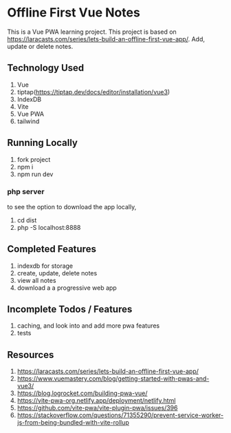 # Offline First Vue Notes
This is a Vue PWA learning project. This project is based on https://laracasts.com/series/lets-build-an-offline-first-vue-app/. Add, update or delete notes.

## Technology Used

1. Vue
2. tiptap(https://tiptap.dev/docs/editor/installation/vue3)
3. IndexDB
4. Vite
5. Vue PWA
6. tailwind

## Running Locally

1. fork project
2. npm i
3. npm run dev

### php server
to see the option to download the app locally, 
1. cd dist
2. php -S localhost:8888


## Completed Features

1. indexdb for storage
2. create, update, delete notes
3. view all notes
4. download a a progressive web app

## Incomplete Todos / Features

1. caching, and look into and add more pwa features
2. tests

## Resources

1. https://laracasts.com/series/lets-build-an-offline-first-vue-app/
2. https://www.vuemastery.com/blog/getting-started-with-pwas-and-vue3/
3. https://blog.logrocket.com/building-pwa-vue/
4. https://vite-pwa-org.netlify.app/deployment/netlify.html
5. https://github.com/vite-pwa/vite-plugin-pwa/issues/396
6. https://stackoverflow.com/questions/71355290/prevent-service-worker-js-from-being-bundled-with-vite-rollup
